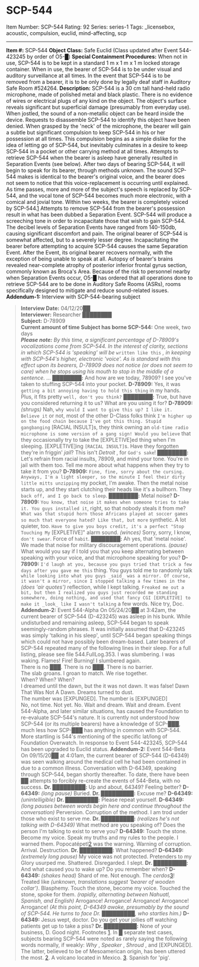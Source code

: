 # SCP-544
Item Number: SCP-544
Rating: 92
Series: series-1
Tags: _licensebox, acoustic, compulsion, euclid, mind-affecting, scp

---

**Item #:** SCP-544
**Object Class:** Safe Euclid (Class updated after Event 544-423245 by order of O5-█)
**Special Containment Procedures:** When not in use, SCP-544 is to be kept in a standard 1 m x 1 m x 1 m locked storage container. When in use, the bearer of SCP-544 is to be under visual and auditory surveillance at all times. In the event that SCP-544 is to be removed from a bearer, it is to be only done by legally deaf staff in Auditory Safe Room #524264.
**Description:** SCP-544 is a 30 cm tall hand-held radio microphone, made of polished metal and black plastic. There is no evidence of wires or electrical plugs of any kind on the object. The object's surface reveals significant but superficial damage (presumably from everyday use). When jostled, the sound of a non-metallic object can be heard inside the device. Requests to disassemble SCP-544 to identify this object have been denied.
When grasped by the 'neck' of the microphone, the bearer will gain a subtle but significant compulsion to keep SCP-544 in his or her possession at all times. This compulsion begins as a simple dislike for the idea of letting go of SCP-544, but inevitably culminates in a desire to keep SCP-544 in a pocket or other carrying method at all times. Attempts to retrieve SCP-544 when the bearer is asleep have generally resulted in Separation Events (see below).
After two days of bearing SCP-544, it will begin to speak for its bearer, through methods unknown. The sound SCP-544 makes is identical to the bearer's original voice, and the bearer does not seem to notice that this voice-replacement is occurring until explained. As time passes, more and more of the subject's speech is replaced by SCP-544, and the vocal tone of SCP-544 becomes much more electronic, with a comical and jovial tone. Within two weeks, the bearer is completely voiced by SCP-544.[1](javascript:;)
Attempts to remove SCP-544 from the bearer's possession result in what has been dubbed a Separation Event. SCP-544 will produce a screeching tone in order to incapacitate those that wish to gain SCP-544. The decibel levels of Separation Events have ranged from 140-150db, causing significant discomfort and pain. The original bearer of SCP-544 is somewhat affected, but to a severely lesser degree. Incapacitating the bearer before attempting to acquire SCP-544 causes the same Separation Event. After the Event, its original bearer recovers normally, with the exception of being unable to speak at all. Autopsy of bearer's brains revealed near-complete atrophy of posterior inferior frontal gyrus section, commonly known as Broca's Area. Because of the risk to personnel nearby when Separation Events occur, O5-█ has ordered that all operations done to retrieve SCP-544 are to be done in Auditory Safe Rooms (ASRs), rooms specifically designed to mitigate and reduce sound-related issues.
**Addendum-1:** Interview with SCP-544-bearing subject
> **Interview Date:** 04/12/20██  
>  **Interviewer:** Researcher ████████  
>  **Subject:** D-78909  
>  **Current amount of time Subject has borne SCP-544:** One week, two days  
>  _**Please note:** By this time, a significant percentage of D-78909's vocalizations come from SCP-544. In the interest of clarity, sections in which SCP-544 is 'speaking' will be_ `written like this` _, in keeping with SCP-544's higher, electronic 'voice'. As is standard with this effect upon its bearers, D-78909 does not notice (or does not seem to care) when he stops using his mouth to stop in the middle of a sentence._
> …
> ████████**:** And how are we today, 78909? I see you've taken to stuffing SCP-544 into your pocket.
> **D-78909:** Yes, it was `getting a bit annoying having to hold this thing` in my hands. Plus, it fits pretty `well, don't you think?`
> ████████**:** True, but have you considered returning it to us? What are you using it for?
> **D-78909:** _(shrugs)_ Nah, `why would I want to give this up? I like it. Believe it` or not, most of the other D-Class folks think `I'm higher up on the food chain because I've got this thing. Stupid gangbanging` [RACIAL INSULT]s, they think owning an `old-time radio microphone is some version of a gang sign! Would you believe` that they occasionally try to take the [EXPLETIVE]ed thing when I'm sleeping. [EXPLETIVE]ing `[RACIAL INSULT]`s. Have they forgotten they're in friggin' _jail_? This isn't _Detroit_ , for `God's sake`!
> ████████**:** Let's refrain from racial insults, 78909, and mind your tone. You're in jail with them too. Tell me more about what happens when they try to take it from you?
> **D-78909:** `Fine, fine, sorry about the cursing. Anyways, I'm a light sleeper, so the minute I feel their dirty little mitts unzipping` my pocket, I'm awake. Then the metal noise starts up, and they start clutching their heads like it's a bullhorn. They `back off, and I go back to sleep`.
> ████████**:** Metal noise?
> **D-78909:** `You know, that noise it makes when someone tries to take it. You guys installed it`, right, so that nobody steals it from me? `What was that stupid horn those Africans played at soccer games so much that everyone hated? Like that, but more` synthetic. A lot quieter, too. `Have to give you boys credit, it's a perfect "Stop Touching My` [EXPLETIVE]" alarm sound. _(winces)_ Sorry, sorry, I know, `don't swear`. Force of `habit`.
> ████████**:** Ah yes, that 'metal noise'. We made that noise for military discouragement operations. _(pause)_ What would you say if I told you that you keep alternating between speaking with your voice, and that microphone speaking for you?
> **D-78909:** `I'd laugh at you, because you guys tried that trick a few days after you gave me this` thing. You guys told me to randomly talk `while looking into what you guys _said_ was a mirror. Of course, it wasn't a mirror, since I stopped talking a few times in the` _(does 'air quotes')_ reflection, while I kept talking. `Freaked me out a bit, but then I realized you guys just recorded me standing somewhere, doing nothing, and used that fancy CGI [EXPLETIVE] to make it _look_ like I wasn't talking` a few words. Nice try, Doc.
**Addendum-2:** Event 544-Alpha
On 05/24/20██ at 3:42am, the current bearer of SCP-544 (D-423245) was asleep in his bunk. While undisturbed and remaining asleep, SCP-544 began to speak seemingly-random phrases. It was initially assumed that D-423245 was simply 'talking in his sleep', until SCP-544 began speaking things which could not have possibly been dream-based. Later bearers of SCP-544 repeated many of the following lines in their sleep. For a full listing, please see file 544.FullLog.353.
> I was slumbering. I was waking. Flames! Fire! Burning! I slumbered again.  
>  There is no ███. There is no ███. There is no barrier.  
>  The slab groans. I groan to match. We rise together.  
>  When? When? When?  
>  I dreamed until the dawn, but the it was not dawn. It was false! Dawn That Was Not A Dawn. Dreams turned to dust.  
>  The number was [EXPUNGED]. The number is [EXPUNGED]  
>  No, not time. Not yet. No. Wait and dream. Wait and dream.
Event 544-Alpha, and later similar situations, has caused the Foundation to re-evaluate SCP-544's nature. It is currently not understood how SCP-544 (or its multiple bearers) have a knowledge of SCP-███, much less how SCP-███ has anything in common with SCP-544. More startling is 544's mentioning of the specific lat/long of Foundation Overwatch. In response to Event 544-423245, SCP-544 has been upgraded to Euclid status.
**Addendum-2:** Event 544-Beta
On 09/15/20██ at 4:01am, the current bearer of SCP-544 (D-64349) was seen walking around the medical cell he had been contained in due to a common illness. Conversation with D-64349, speaking through SCP-544, began shortly thereafter. To date, there have been ██ attempts to forcibly re-create the events of 544-Beta, with no success.
> **Dr. █████████:** Up and about, 64349? Feeling better?
> **D-64349:** _(long pause)_ Buried.
> **Dr. █████████:** Excuse me?
> **D-64349:** _(unintelligible)_
> **Dr. █████████:** Please repeat yourself.
> **D-64349:** _(long pauses between words begin here and continue throughout the conversation)_ Perversion. Corruption of the method. I am trod under those who exist to serve me.
> **Dr. █████████:** _(realizes he's not talking with D-64349)_ What method are you speaking of? Does the person I'm talking to exist to serve you?
> **D-64349:** Touch the stone. Become my voice. Speak my truths and my rules to the people. I warned them. Popocatépetl[2](javascript:;) was the warning. Warning of corruption. Arrival. Destruction.
> **Dr. █████████:** What happened?
> **D-64349:** _(extremely long pause)_ My voice was not protected. Pretenders to my Glory usurped me. Shattered. Disregarded. I slept.
> **Dr. █████████:** And what caused you to wake up? Do you remember when?
> **D-64349:** _(shakes head)_ Shard of me. Not enough. The _cerdos_[3](javascript:;)! Treated like _(unknown, translations suggest 'bearer of wooden collar')_. Blasphemy. Touch the stone, become my voice. Touched the stone, spoke for them. _(rapidly, alternating between Nahuatl, Spanish, and English)_ Arrogance! Arrogance! Arrogance! Arrogance! Arrogance!
> _(At this point, D-64349 awoke, presumably by the sound of SCP-544. He turns to face Dr. █████████, who startles him.)_
> **D-64349:** Jesus wept, doctor. Do you get your jollies off watching patients get up to take a piss?
> **Dr. █████████:** None of your business, D. Good night.
Footnotes
[1](javascript:;). In █ separate test cases, subjects bearing SCP-544 were noted as rarely saying the following words normally, if weakly: _Why_ , _Speaker_ , _Shroud_ , and [EXPUNGED]. The latter, believed to be of Mesoamerican origin, has been uttered the most.
[2](javascript:;). A volcano located in Mexico.
[3](javascript:;). Spanish for 'pig'.
